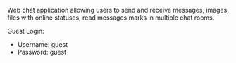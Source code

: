 Web chat application allowing users to send and receive messages, images, files with online statuses, read messages marks in multiple chat rooms.  

Guest Login: 
- Username: guest
- Password: guest
